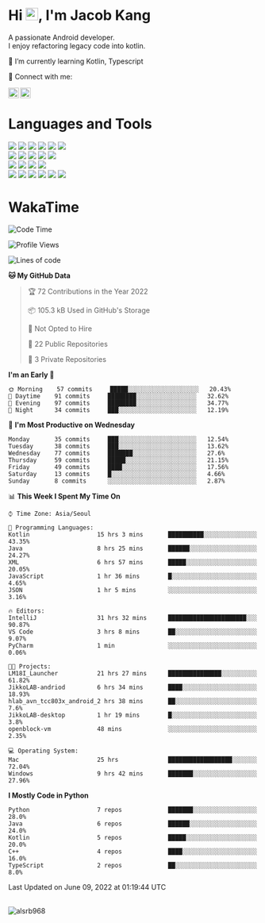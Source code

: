 # Hi <img src="https://media.giphy.com/media/hvRJCLFzcasrR4ia7z/giphy.gif" width="25px">, I'm Jacob Kang
A passionate Android developer.
</br>
I enjoy refactoring legacy code into kotlin.

🌱 I’m currently learning Kotlin, Typescript

🤝 Connect with me:

<a href="https://www.linkedin.com/in/minkyu-kang-b7477b1b2/"><img align="left" src="https://raw.githubusercontent.com/yushi1007/yushi1007/main/images/linkedin.svg" alt="Minkyu Kang | LinkedIn" width="21px"/></a>
<a href="https://www.instagram.com/_jacob_kang/"><img align="left" src="https://raw.githubusercontent.com/yushi1007/yushi1007/main/images/instagram.svg" alt="Jacob Kang | Instagram" width="21px"/></a>

</br>

# Languages and Tools

<div align="left">
<img src="https://img.shields.io/badge/java-007396?logo=java&logoColor=white"/>
<img src="https://img.shields.io/badge/kotlin-7F52FF?logo=kotlin&logoColor=white"/>
<img src="https://img.shields.io/badge/python-3776AB?logo=python&logoColor=white"/>
<img src="https://img.shields.io/badge/bash shell-4EAA25?logo=gnubash&logoColor=white"/>
<img src="https://img.shields.io/badge/c-A8B9CC?logo=c&logoColor=white"/>
<img src="https://img.shields.io/badge/c++-00599C?logo=c%2b%2b&logoColor=white"/>
</div>
<div align="left">
<img src="https://img.shields.io/badge/git-F05032?logo=git&logoColor=white"/>
<img src="https://img.shields.io/badge/github-181717?logo=github&logoColor=white"/>
<img src="https://img.shields.io/badge/mysql-4479A1?logo=mysql&logoColor=white"/>
<img src="https://img.shields.io/badge/sqlite-003B57?logo=sqlite&logoColor=white"/>
<img src="https://img.shields.io/badge/amazon AWS-232F3E?logo=amazonaws&logoColor=white"/>
</div>
<div align="left">
<img src="https://img.shields.io/badge/android-3DDC84?logo=android&logoColor=white"/>
<img src="https://img.shields.io/badge/linux-FCC624?logo=linux&logoColor=white"/>
<img src="https://img.shields.io/badge/flask-000000?logo=flask&logoColor=white"/>
<img src="https://img.shields.io/badge/arduino-00979D?logo=arduino&logoColor=white"/>
</div>
<div align="left">
<img src="https://img.shields.io/badge/slack-4A154B?logo=slack&logoColor=white"/>
<img src="https://img.shields.io/badge/notion-000000?logo=notion&logoColor=white"/>
<img src="https://img.shields.io/badge/jira-0052CC?logo=jira&logoColor=white"/>
<img src="https://img.shields.io/badge/postman-FF6C37?logo=postman&logoColor=white"/>
<img src="https://img.shields.io/badge/intellij-000000?logo=intellijidea&logoColor=white"/>
<img src="https://img.shields.io/badge/pycharm-000000?logo=pycharm&logoColor=white"/>
</div>

# WakaTime

<!--START_SECTION:waka-->
![Code Time](http://img.shields.io/badge/Code%20Time-0%20secs-blue)

![Profile Views](http://img.shields.io/badge/Profile%20Views-1-blue)

![Lines of code](https://img.shields.io/badge/From%20Hello%20World%20I%27ve%20Written-627%20Thousand%20lines%20of%20code-blue)

**🐱 My GitHub Data** 

> 🏆 72 Contributions in the Year 2022
 > 
> 📦 105.3 kB Used in GitHub's Storage 
 > 
> 🚫 Not Opted to Hire
 > 
> 📜 22 Public Repositories 
 > 
> 🔑 3 Private Repositories  
 > 
**I'm an Early 🐤** 

```text
🌞 Morning    57 commits     █████░░░░░░░░░░░░░░░░░░░░   20.43% 
🌆 Daytime    91 commits     ████████░░░░░░░░░░░░░░░░░   32.62% 
🌃 Evening    97 commits     ████████░░░░░░░░░░░░░░░░░   34.77% 
🌙 Night      34 commits     ███░░░░░░░░░░░░░░░░░░░░░░   12.19%

```
📅 **I'm Most Productive on Wednesday** 

```text
Monday       35 commits     ███░░░░░░░░░░░░░░░░░░░░░░   12.54% 
Tuesday      38 commits     ███░░░░░░░░░░░░░░░░░░░░░░   13.62% 
Wednesday    77 commits     ███████░░░░░░░░░░░░░░░░░░   27.6% 
Thursday     59 commits     █████░░░░░░░░░░░░░░░░░░░░   21.15% 
Friday       49 commits     ████░░░░░░░░░░░░░░░░░░░░░   17.56% 
Saturday     13 commits     █░░░░░░░░░░░░░░░░░░░░░░░░   4.66% 
Sunday       8 commits      ░░░░░░░░░░░░░░░░░░░░░░░░░   2.87%

```


📊 **This Week I Spent My Time On** 

```text
⌚︎ Time Zone: Asia/Seoul

💬 Programming Languages: 
Kotlin                   15 hrs 3 mins       ██████████░░░░░░░░░░░░░░░   43.35% 
Java                     8 hrs 25 mins       ██████░░░░░░░░░░░░░░░░░░░   24.27% 
XML                      6 hrs 57 mins       █████░░░░░░░░░░░░░░░░░░░░   20.05% 
JavaScript               1 hr 36 mins        █░░░░░░░░░░░░░░░░░░░░░░░░   4.65% 
JSON                     1 hr 5 mins         ░░░░░░░░░░░░░░░░░░░░░░░░░   3.16%

🔥 Editors: 
IntelliJ                 31 hrs 32 mins      ██████████████████████░░░   90.87% 
VS Code                  3 hrs 8 mins        ██░░░░░░░░░░░░░░░░░░░░░░░   9.07% 
PyCharm                  1 min               ░░░░░░░░░░░░░░░░░░░░░░░░░   0.06%

🐱‍💻 Projects: 
LM18I_Launcher           21 hrs 27 mins      ███████████████░░░░░░░░░░   61.82% 
JikkoLAB-andriod         6 hrs 34 mins       ████░░░░░░░░░░░░░░░░░░░░░   18.93% 
hlab_avn_tcc803x_android_2 hrs 38 mins       ██░░░░░░░░░░░░░░░░░░░░░░░   7.6% 
JikkoLAB-desktop         1 hr 19 mins        █░░░░░░░░░░░░░░░░░░░░░░░░   3.8% 
openblock-vm             48 mins             ░░░░░░░░░░░░░░░░░░░░░░░░░   2.35%

💻 Operating System: 
Mac                      25 hrs              ██████████████████░░░░░░░   72.04% 
Windows                  9 hrs 42 mins       ███████░░░░░░░░░░░░░░░░░░   27.96%

```

**I Mostly Code in Python** 

```text
Python                   7 repos             ███████░░░░░░░░░░░░░░░░░░   28.0% 
Java                     6 repos             ██████░░░░░░░░░░░░░░░░░░░   24.0% 
Kotlin                   5 repos             █████░░░░░░░░░░░░░░░░░░░░   20.0% 
C++                      4 repos             ████░░░░░░░░░░░░░░░░░░░░░   16.0% 
TypeScript               2 repos             ██░░░░░░░░░░░░░░░░░░░░░░░   8.0%

```



 Last Updated on June 09, 2022 at 01:19:44 UTC
<!--END_SECTION:waka-->

</br>

<div align="left">
<img align="left" src="https://github-readme-stats.vercel.app/api/top-langs?username=alsrb968&show_icons=true&locale=en&layout=compact&theme=dark" alt="alsrb968" />
</div>
